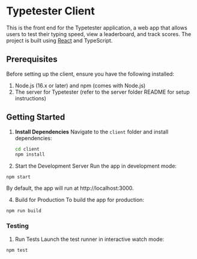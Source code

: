 # Typetester Client

This is the front end for the Typetester application, a web app that allows users to test their typing speed, view a leaderboard, and track scores. The project is built using [React](https://reactjs.org/) and TypeScript.

## Prerequisites

Before setting up the client, ensure you have the following installed:

1. Node.js (16.x or later) and npm (comes with Node.js)
2. The server for Typetester (refer to the server folder README for setup instructions)

## Getting Started

1. **Install Dependencies**
   Navigate to the `client` folder and install dependencies:

   ```bash
   cd client
   npm install
   ```

2. Start the Development Server Run the app in development mode:

```
npm start
```

By default, the app will run at http://localhost:3000.

4. Build for Production To build the app for production:

```
npm run build
```

### Testing

1. Run Tests Launch the test runner in interactive watch mode:

```
npm test
```
